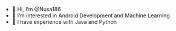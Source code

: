 - 👋 Hi, I’m @Nusa186
- 👀 I’m interested in Android Development and Machine Learning
- 🌱 I have experience with Java and Python

<!---
Nusa186/Nusa186 is a ✨ special ✨ repository because its `README.md` (this file) appears on your GitHub profile.
You can click the Preview link to take a look at your changes.
--->
